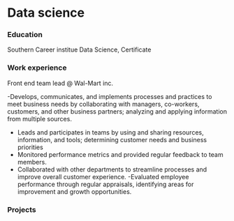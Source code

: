 # Data science

### Education

Southern Career institue
Data Science, Certificate

### Work experience
Front end team lead @ Wal-Mart inc.

-Develops, communicates, and implements processes and practices to meet business needs by collaborating with managers, co-workers, customers, and other business partners; analyzing and applying information from multiple sources.
- Leads and participates in teams by using and sharing resources, information, and tools; determining customer needs and business priorities
- Monitored performance metrics and provided regular feedback to team members.
- Collaborated with other departments to streamline processes and improve overall customer experience.
-Evaluated employee performance through regular appraisals, identifying areas for improvement and growth opportunities.

### Projects
